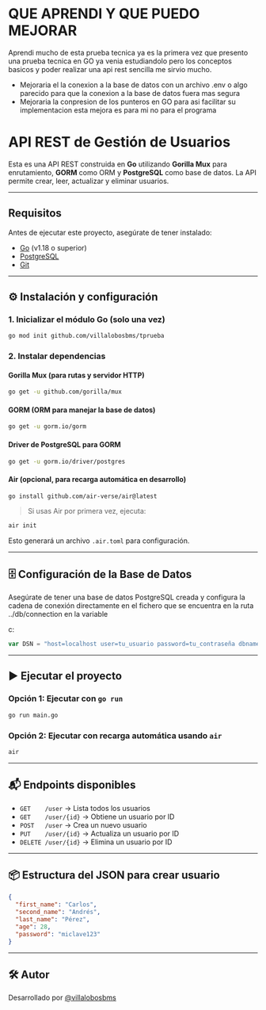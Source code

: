#  QUE APRENDI Y QUE PUEDO MEJORAR

Aprendi mucho de esta prueba tecnica ya es la primera vez que presento una prueba tecnica en GO ya venia estudiandolo pero los conceptos basicos y poder realizar una api rest sencilla me sirvio mucho.

- Mejoraria el la conexion a la base de datos con un archivo .env o algo parecido para que la conexion a la base de datos fuera mas segura 
- Mejoraria la conpresion de los punteros en GO para asi facilitar su implementacion esta mejora es para mi no para el programa
  
#  API REST de Gestión de Usuarios

Esta es una API REST construida en **Go** utilizando **Gorilla Mux** para enrutamiento, **GORM** como ORM y **PostgreSQL** como base de datos. La API permite crear, leer, actualizar y eliminar usuarios.

---

##  Requisitos

Antes de ejecutar este proyecto, asegúrate de tener instalado:

- [Go](https://golang.org/dl/) (v1.18 o superior)
- [PostgreSQL](https://www.postgresql.org/)
- [Git](https://git-scm.com/)

---

## ⚙️ Instalación y configuración

### 1. Inicializar el módulo Go (solo una vez)
```bash
go mod init github.com/villalobosbms/tprueba
```

### 2. Instalar dependencias

#### Gorilla Mux (para rutas y servidor HTTP)
```bash
go get -u github.com/gorilla/mux
```

#### GORM (ORM para manejar la base de datos)
```bash
go get -u gorm.io/gorm
```

#### Driver de PostgreSQL para GORM
```bash
go get -u gorm.io/driver/postgres
```

#### Air (opcional, para recarga automática en desarrollo)
```bash
go install github.com/air-verse/air@latest
```

> Si usas Air por primera vez, ejecuta:
```bash
air init
```

Esto generará un archivo `.air.toml` para configuración.

---

## 🗄️ Configuración de la Base de Datos

Asegúrate de tener una base de datos PostgreSQL creada y configura la cadena de conexión directamente en el fichero que se encuentra en la ruta 
../db/connection en la variable

c:

```go
var DSN = "host=localhost user=tu_usuario password=tu_contraseña dbname=tu_base port=5432"
```

---

## ▶️ Ejecutar el proyecto

### Opción 1: Ejecutar con `go run`
```bash
go run main.go
```

### Opción 2: Ejecutar con recarga automática usando `air`
```bash
air
```

---

## 📬 Endpoints disponibles

- `GET    /user` → Lista todos los usuarios
- `GET    /user/{id}` → Obtiene un usuario por ID
- `POST   /user` → Crea un nuevo usuario
- `PUT    /user/{id}` → Actualiza un usuario por ID
- `DELETE /user/{id}` → Elimina un usuario por ID

---

## 📦 Estructura del JSON para crear usuario

```json
{
  "first_name": "Carlos",
  "second_name": "Andrés",
  "last_name": "Pérez",
  "age": 28,
  "password": "miclave123"
}
```

---

## 🛠 Autor

Desarrollado por [@villalobosbms](https://github.com/villalobosbms)
